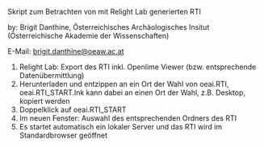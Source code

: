 Skript zum Betrachten von mit Relight Lab generierten RTI

by: Brigit Danthine, Österreichisches Archäologisches Insitut (Österreichische Akademie der Wissenschaften)

E-Mail: brigit.danthine@oeaw.ac.at

1. Relight Lab: Export des RTI inkl. Openlime Viewer (bzw. entsprechende Datenübermittlung)
2. Herunterladen und entzippen an ein Ort der Wahl von oeai.RTI, oeai.RTI_START.lnk kann dabei an einen Ort der Wahl, z.B. Desktop, kopiert werden
3. Doppelklick auf oeai.RTI_START
4. Im neuen Fenster: Auswahl des entsprechenden Ordners des RTI
5. Es startet automatisch ein lokaler Server und das RTI wird im Standardbrowser geöffnet
